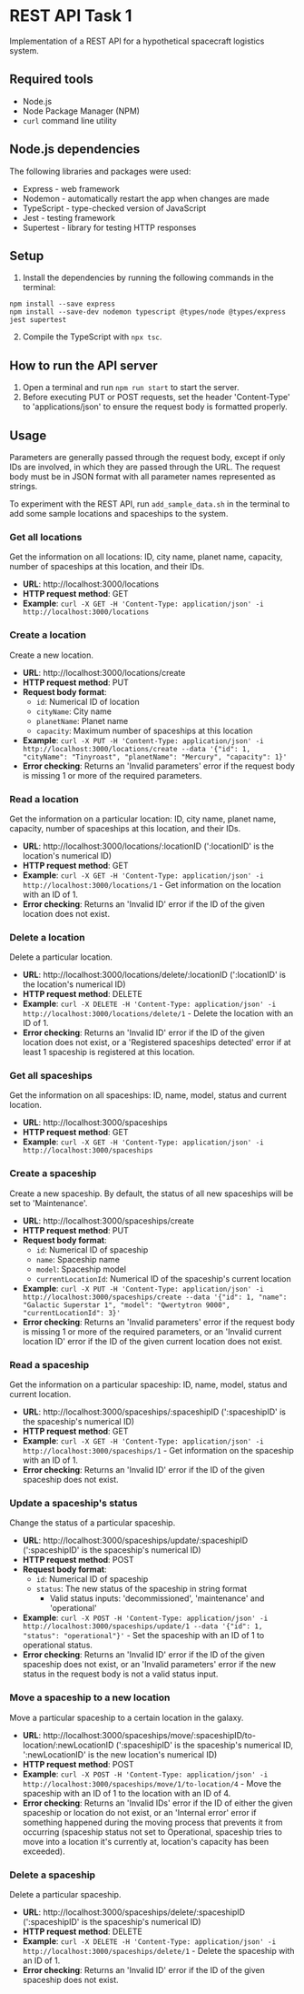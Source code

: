 # REST API Task 1

Implementation of a REST API for a hypothetical spacecraft logistics system.

## Required tools

* Node.js
* Node Package Manager (NPM)
* `curl` command line utility

## Node.js dependencies

The following libraries and packages were used:

* Express - web framework
* Nodemon - automatically restart the app when changes are made
* TypeScript - type-checked version of JavaScript
* Jest - testing framework
* Supertest - library for testing HTTP responses 

## Setup

1. Install the dependencies by running the following commands in the terminal:

```
npm install --save express
npm install --save-dev nodemon typescript @types/node @types/express jest supertest
```

2. Compile the TypeScript with `npx tsc`.

## How to run the API server

1. Open a terminal and run `npm run start` to start the server.
2. Before executing PUT or POST requests, set the header 'Content-Type' to 'applications/json' to ensure the request body is formatted properly.

## Usage

Parameters are generally passed through the request body, except if only IDs are involved, in which they are passed through the URL. The request body must be in JSON format with all parameter names represented as strings.

To experiment with the REST API, run `add_sample_data.sh` in the terminal to add some sample locations and spaceships to the system.

### Get all locations

Get the information on all locations: ID, city name, planet name, capacity, number of spaceships at this location, and their IDs.

* **URL**: http://localhost:3000/locations
* **HTTP request method**: GET
* **Example**: `curl -X GET -H 'Content-Type: application/json' -i http://localhost:3000/locations`

### Create a location

Create a new location.

* **URL**: http://localhost:3000/locations/create
* **HTTP request method**: PUT
* **Request body format**: 
  * `id`: Numerical ID of location
  * `cityName`: City name
  * `planetName`: Planet name
  * `capacity`: Maximum number of spaceships at this location
* **Example**: `curl -X PUT -H 'Content-Type: application/json' -i http://localhost:3000/locations/create --data '{"id": 1, "cityName": "Tinyroast", "planetName": "Mercury", "capacity": 1}'`
* **Error checking**: Returns an 'Invalid parameters' error if the request body is missing 1 or more of the required parameters.

### Read a location

Get the information on a particular location: ID, city name, planet name, capacity, number of spaceships at this location, and their IDs.

* **URL**: http://localhost:3000/locations/:locationID (':locationID' is the location's numerical ID)
* **HTTP request method**: GET
* **Example**: `curl -X GET -H 'Content-Type: application/json' -i http://localhost:3000/locations/1` - Get information on the location with an ID of 1.
* **Error checking**: Returns an 'Invalid ID' error if the ID of the given location does not exist. 

### Delete a location

Delete a particular location.

* **URL**: http://localhost:3000/locations/delete/:locationID (':locationID' is the location's numerical ID)
* **HTTP request method**: DELETE
* **Example**: `curl -X DELETE -H 'Content-Type: application/json' -i http://localhost:3000/locations/delete/1` - Delete the location with an ID of 1.
* **Error checking**: Returns an 'Invalid ID' error if the ID of the given location does not exist, or a 'Registered spaceships detected' error if at least 1 spaceship is registered at this location.

### Get all spaceships

Get the information on all spaceships: ID, name, model, status and current location.

* **URL**: http://localhost:3000/spaceships
* **HTTP request method**: GET
* **Example**: `curl -X GET -H 'Content-Type: application/json' -i http://localhost:3000/spaceships`

### Create a spaceship

Create a new spaceship. By default, the status of all new spaceships will be set to 'Maintenance'.

* **URL**: http://localhost:3000/spaceships/create
* **HTTP request method**: PUT
* **Request body format**: 
  * `id`: Numerical ID of spaceship
  * `name`: Spaceship name
  * `model`: Spaceship model
  * `currentLocationId`: Numerical ID of the spaceship's current location
* **Example**: `curl -X PUT -H 'Content-Type: application/json' -i http://localhost:3000/spaceships/create --data '{"id": 1, "name": "Galactic Superstar 1", "model": "Qwertytron 9000", "currentLocationId": 3}'`
* **Error checking**: Returns an 'Invalid parameters' error if the request body is missing 1 or more of the required parameters, or an 'Invalid current location ID' error if the ID of the given current location does not exist. 

### Read a spaceship

Get the information on a particular spaceship: ID, name, model, status and current location.

* **URL**: http://localhost:3000/spaceships/:spaceshipID (':spaceshipID' is the spaceship's numerical ID)
* **HTTP request method**: GET
* **Example**: `curl -X GET -H 'Content-Type: application/json' -i http://localhost:3000/spaceships/1` - Get information on the spaceship with an ID of 1.
* **Error checking**: Returns an 'Invalid ID' error if the ID of the given spaceship does not exist. 

### Update a spaceship's status

Change the status of a particular spaceship.

* **URL**: http://localhost:3000/spaceships/update/:spaceshipID (':spaceshipID' is the spaceship's numerical ID)
* **HTTP request method**: POST
* **Request body format**: 
  * `id`: Numerical ID of spaceship
  * `status`: The new status of the spaceship in string format
    * Valid status inputs: 'decommissioned', 'maintenance' and 'operational'
* **Example**: `curl -X POST -H 'Content-Type: application/json' -i http://localhost:3000/spaceships/update/1 --data '{"id": 1, "status": "operational"}'` - Set the spaceship with an ID of 1 to operational status.
* **Error checking**: Returns an 'Invalid ID' error if the ID of the given spaceship does not exist, or an 'Invalid parameters' error if the new status in the request body is not a valid status input.

### Move a spaceship to a new location

Move a particular spaceship to a certain location in the galaxy.

* **URL**: http://localhost:3000/spaceships/move/:spaceshipID/to-location/:newLocationID (':spaceshipID' is the spaceship's numerical ID, ':newLocationID' is the new location's numerical ID)
* **HTTP request method**: POST
* **Example**: `curl -X POST -H 'Content-Type: application/json' -i http://localhost:3000/spaceships/move/1/to-location/4` - Move the spaceship with an ID of 1 to the location with an ID of 4.
* **Error checking**: Returns an 'Invalid IDs' error if the ID of either the given spaceship or location do not exist, or an 'Internal error' error if something happened during the moving process that prevents it from occurring (spaceship status not set to Operational, spaceship tries to move into a location it's currently at, location's capacity has been exceeded).

### Delete a spaceship

Delete a particular spaceship.

* **URL**: http://localhost:3000/spaceships/delete/:spaceshipID (':spaceshipID' is the spaceship's numerical ID)
* **HTTP request method**: DELETE
* **Example**: `curl -X DELETE -H 'Content-Type: application/json' -i http://localhost:3000/spaceships/delete/1` - Delete the spaceship with an ID of 1.
* **Error checking**: Returns an 'Invalid ID' error if the ID of the given spaceship does not exist. 